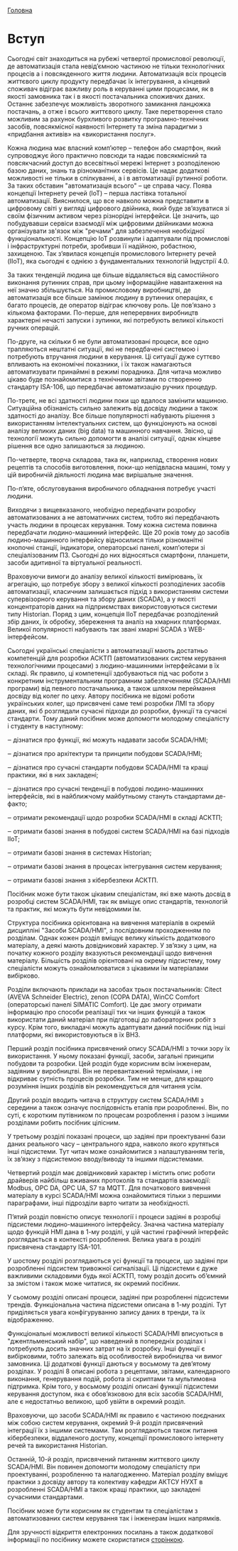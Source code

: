 [Головна](README.md)

# Вступ

Сьогодні світ знаходиться на рубежі четвертої промислової революції, де автоматизація стала невід’ємною частиною не тільки технологічних процесів а і повсякденного життя людини. Автоматизація всіх процесів життєвого циклу продукту передбачає їх інтегрування, а кінцевий споживач відіграє важливу роль в керуванні цими процесами, як в якості замовника так і в якості постачальника споживчих даних. Останнє забезпечує можливість зворотного замикання ланцюжка постачань, а отже і всього життєвого циклу. Таке перетворення стало можливим за рахунок бурхливого розвитку програмно-технічних засобів, повсякмісної наявності Інтернету та зміна парадигми з «придбання активів» на «використання послуг».     

Кожна людина має власний комп’ютер – телефон або смартфон, який супроводжує його практично повсюди та надає повсякмісний та повсякчасний доступ до всесвітньої мережі Інтернет з розподіленою базою даних, знань та різноманітних сервісів. Це надає додаткові можливості не тільки в спілкуванні, а і в автоматизації рутинної роботи. За таких обставин "автоматизація всього" – це справа часу. Поява концепції Інтернету речей (IoT) – перша ластівка тотальної автоматизації. Вияснилося, що все навколо можна представити в цифровому світі у вигляді цифрового двійника, який буде зв’язуватися зі своїм фізичним активом через різнорідні інтерфейси. Це значить, що побудувавши сервіси взаємодії між цифровими двійниками можна організувати зв'язок між "речами" для забезпечення необхідної функціональності. Концепцію IoT розвинули і адаптували під промислові і інфраструктурні потреби, зробивши її надійною, робастною, захищеною. Так з’явилася концепція промислового Інтернету речей (IIoT), яка сьогодні є однією з фундаментальних технологій Індустрії 4.0. 

За таких тенденцій людина ще більше віддаляється від самостійного виконання рутинних справ, при цьому інформаційне навантаження на неї значно збільшується. На промисловому виробництві, де автоматизація все більше замінює людину в рутинних операціях, є багато процесів, де оператор відіграє ключову роль. Це пов’язано з кількома факторами. По-перше, для неперервних виробництв характерні нечасті запуски і зупинки, які потребують великої кількості ручних операцій. 

По-друге, на скільки б не були автоматизовані процеси, все одно трапляються нештатні ситуації, які не передбачені системою і потребують втручання людини в керування. Ці ситуації дуже суттєво впливають на економічні показники, і їх також намагаються автоматизувати принаймні в режимі порадника. Для читача можливо цікаво буде познайомитися з технічними звітами по створенню стандарту ISA-106, що передбачає автоматизацію ручних процедур. 

По-третє, не всі здатності людини поки що вдалося замінити машиною. Ситуаційна обізнаність сильно залежить від досвіду людини а також здатності до аналізу. Все більше популярності набувають рішення з використанням інтелектуальних систем, що функціонують на основі аналізу великих даних (big data) та машинного навчання. Звісно, ці технології можуть сильно допомогти в аналізі ситуації, однак кінцеве рішення все одно залишаються за людиною.

По-четверте, творча складова, така як, наприклад, створення нових рецептів та способів виготовлення, поки-що непідвласна машині, тому у цій виробничій діяльності людина має вирішальне значення. 

По-п’яте, обслуговування виробничого обладнання потребує участі людини. 

Виходячи з вищевказаного, необхідно передбачати розробку автоматизованих а не автоматичних систем, тобто які передбачають участь людини в процесах керування. Тому кожна система повинна передбачати людино-машинний інтерфейс. Ще 20 років тому до засобів людино-машинного інтерфейсу відносилися тільки різноманітні кнопочні станції, індикатори, операторські панелі, комп’ютери зі спеціалізованим ПЗ. Сьогодні до них відносяться смартфони, планшети, засоби адитивної та віртуальної реальності. 

Враховуючи вимоги до аналізу великої кількості вимірювань, їх агрегацію, що потребує збору з великої кількості розподілених засобів автоматизації, класичним залишається підхід з використанням системи супервізорного керування та збору даних (SCADA), а у якості концентраторів даних на підприємствах використовуються системи типу Historian. Поряд з цим, концепція IIoT передбачає розподілений збір даних, їх обробку, збереження та аналіз на хмарних платформах. Великої популярності набувають так звані хмарні SCADA з WEB-інтерфейсом.      

Сьогодні українські спеціалісти з автоматизації мають достатньо компетенцій для розробки АСКТП (автоматизованих систем керування технологічними процесами) з людино-машинними інтерфейсами в їх складі. Як правило, ці компетенції здобуваються під час роботи з конкретним інструментальним програмним забезпеченням (SCADA/HMI програми) від певного постачальника, а також шляхом переймання досвіду від колег по цеху. Автору посібника не відомі роботи українських колег, що присвячені саме темі розробки ЛМІ та збору даних, які б розглядали сучасні підходи до розробки, функції та сучасні стандарти. Тому даний посібник може допомогти молодому спеціалісту і студенту в наступному:

‒   дізнатися про функції, які можуть надавати засоби SCADA/HMI;

‒   дізнатися про архітектури та принципи побудови SCADA/HMI;

‒   дізнатися про сучасні стандарти побудови SCADA/HMI та кращі практики, які в них закладені;

‒   дізнатися про сучасні тенденції в побудові людино-машинних інтерфейсів, які в найближчому майбутньому стануть стандартами де-факто;

‒   отримати рекомендації щодо розробки SCADA/HMI в складі АСКТП;

‒   отримати базові знання в побудові систем SCADA/HMI на базі підходів IIoT;

‒   отримати базові знання в системах Historian; 

‒   отримати базові знання в процесах інтегрування систем керування;

‒   отримати базові знання з кібербезпеки АСКТП.

Посібник може бути також цікавим спеціалістам, які вже мають досвід в розробці систем SCADA/HMI, так як вміщує опис стандартів, технологій та практик, які можуть бути невідомими їм.   

Структура посібника орієнтована на вивчення матеріалів в окремій дисципліні "Засоби SCADA/HMI", з послідовним проходженням по розділам. Однак кожен розділ вміщує велику кількість додаткового матеріалу, а деякі мають довідниковий характер. У зв’язку з цим, на початку кожного розділу вказуються рекомендації щодо вивчення матеріалу. Більшість розділів орієнтовані на окрему підсистему, тому спеціалісти можуть ознайомлюватися з цікавими їм матеріалами вибірково. 

Розділи включають приклади на засобах трьох постачальників: Citect (AVEVA Schneider Electric), zenon (COPA DATA), WinCC Comfort (операторські панелі SIMATIC Comfort). Це дає змогу отримати інформацію про способи реалізації тих чи інших функцій а також використати даний матеріал при підготовці до лабораторних робіт з курсу. Крім того, викладачі можуть адаптувати даний посібник під інші платформи, які використовуються в їх ВНЗ.   

Перший розділ посібника присвячений опису SCADA/HMI з точки зору їх використання. У ньому показані функції, засоби, загальні принципи побудови та розробки. Цей розділ буде корисним всім інженерам, задіяним у виробництві. Він не перевантажений термінами, і не відкриває сутність процесів розробки. Тим не менше, для кращого розуміння інших розділів він рекомендується для читання усім.

Другий розділ вводить читача в структуру систем SCADA/HMI з середини а також означує послідовність етапів при розробленні. Він, по суті, є коротким путівником по процесам розроблення і разом з іншими розділами робить посібник цілісним.

У третьому розділі показані процеси, що задіяні при проектуванні бази даних реального часу – центрального ядра, навколо якого крутяться інші підсистеми. Тут читач може ознайомитися з налаштуванням тегів, їх зв’язку з підсистемою вводу/виводу та іншими підсистемами. 

Четвертий розділ має довідниковий характер і містить опис роботи драйверів найбільш вживаних протоколів та стандартів взаємодії: Modbus, OPC DA, OPC UA, S7 та MQTT. Для початкового вивчення матеріалу в курсі SCADA/HMI можна ознайомитися тільки з першими параграфами, інші підрозділи варто читати за необхідності.   

П’ятий розділ повністю описує технології і процеси задіяні в розробці підсистеми людино-машинного інтерфейсу. Значна частина матеріалу щодо функцій HMI дана в 1-му розділі, у цій частині графічний інтерфейс розглядається в контексті розроблення. Велика увага в розділі присвячена стандарту ISA-101.

У шостому розділі розглядаються усі функції та процеси, що задіяні при розробленні підсистем тривожної сигналізації. Ці підсистеми є дуже важливими складовими будь якої АСКТП, тому розділ досить об’ємний за змістом і також може читатися, як окремий посібник. 

У сьомому розділі описані процеси, задіяні при розробленні підсистеми трендів. Функціональна частина підсистеми описана в 1-му розділі. Тут приділяється увага конфігуруванню запису даних в тренди, та їх відображенню. 

Функціональні можливості великої кількості SCADA/HMI вписуються в "джентльменський набір", що наведений в попередніх розділах і потребують досить значних затрат на їх розробку. Інші функції є вибірковими, тобто залежать від особливостей виробництва чи вимог замовника. Ці додаткові функції даються у восьмому та дев’ятому розділах. У розділі 8 описані робота з рецептами, звітами, календарного виконання, генерування подій, робота зі скриптами та мультимовна підтримка. Крім того, у восьмому розділі описані функції підсистеми керування доступом, яка є обов’язковою для всіх засобів SCADA/HMI, але є недостатньо великою, щоб увійти в окремий розділ. 

Враховуючи, що засоби SCADA/HMI як правило є частиною поєднаних між собою систем керування, окремий 9-й розділ присвячений інтеграції їх з іншими системами. Там розглядаються також питання кібербезпеки, віддаленого доступу, концепції промислового інтернету речей та використання Historian.

Останній, 10-й розділ, присвячений питанням життєвого циклу SCADA/HMI. Він повинен допомогти молодому спеціалісту при проектуванні, розробленню та налагодженню. Матеріал розділу вміщує практики з досвіду автору та колективу кафедри АКТСУ НУХТ в розробленні SCADA/HMI а також кращі практики, що закладені сучасними стандартами.  

Посібник може бути корисним як студентам та спеціалістам з автоматизованих систем керування так і інженерам інших напрямків. 

Для зручності відкриття електронних посилань а також додаткової інформації по посібнику можете скористатися [сторінкою](https://sites.google.com/site/fieldbusbook/kniga-scada-hmi ).  
